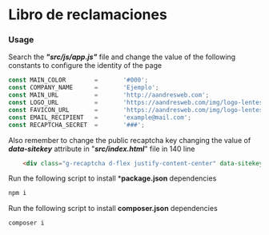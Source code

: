 # Libro de reclamaciones 
### Usage

Search the ***"src/js/app.js"*** file and change the value of the following constants to configure the identity of the page
```javascript
const MAIN_COLOR        =       '#000';
const COMPANY_NAME      =       'Ejemplo';
const MAIN_URL          =       'http://aandresweb.com';
const LOGO_URL          =       'https://aandresweb.com/img/logo-lentes.png';
const FAVICON_URL       =       'https://aandresweb.com/img/logo-lentes.png';
const EMAIL_RECIPIENT   =       'example@mail.com';
const RECAPTCHA_SECRET  =       '###';
```

Also remember to change the public recaptcha key changing the value of ***data-sitekey*** attribute in "***src/index.html***" file in 140 line
```html
    <div class="g-recaptcha d-flex justify-content-center" data-sitekey="###">
```

Run the following script to install ***package.json** dependencies
```bash
npm i
```
Run the following script to install **composer.json** dependencies
```bash
composer i
```
